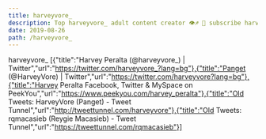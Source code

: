 ```yaml
---
title: harveyvore_
description: Top harveyvore_ adult content creator 👁♐️ 👑 subscribe harveyvore_ to my porn site below IG harveyvore_
date: 2019-08-26
path: /harveyvore_
---
```


harveyvore_
[{"title":"Harvey Peralta (@harveyvore_) | Twitter","url":"https://twitter.com/harveyvore_?lang=bg"},{"title":"Panget (@HarveyVore) | Twitter","url":"https://twitter.com/harveyvore?lang=bg"},{"title":"Harvey Peralta Facebook, Twitter & MySpace on PeekYou","url":"https://www.peekyou.com/harvey_peralta"},{"title":"Old Tweets: HarveyVore (Panget) - Tweet Tunnel","url":"http://tweettunnel.com/harveyvore"},{"title":"Old Tweets: rqmacasieb (Reygie Macasieb) - Tweet Tunnel","url":"https://tweettunnel.com/rqmacasieb"}]

